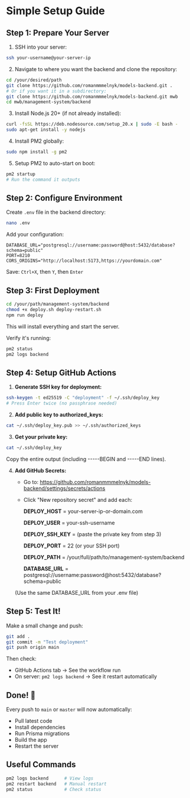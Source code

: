 # Simple Setup Guide

## Step 1: Prepare Your Server

1. SSH into your server:
```bash
ssh your-username@your-server-ip
```

2. Navigate to where you want the backend and clone the repository:
```bash
cd /your/desired/path
git clone https://github.com/romanmmmelnyk/models-backend.git .
# Or if you want it in a subdirectory:
git clone https://github.com/romanmmmelnyk/models-backend.git mwb
cd mwb/management-system/backend
```

3. Install Node.js 20+ (if not already installed):
```bash
curl -fsSL https://deb.nodesource.com/setup_20.x | sudo -E bash -
sudo apt-get install -y nodejs
```

4. Install PM2 globally:
```bash
sudo npm install -g pm2
```

5. Setup PM2 to auto-start on boot:
```bash
pm2 startup
# Run the command it outputs
```

## Step 2: Configure Environment

Create `.env` file in the backend directory:
```bash
nano .env
```

Add your configuration:
```env
DATABASE_URL="postgresql://username:password@host:5432/database?schema=public"
PORT=8210
CORS_ORIGINS="http://localhost:5173,https://yourdomain.com"
```

Save: `Ctrl+X`, then `Y`, then `Enter`

## Step 3: First Deployment

```bash
cd /your/path/management-system/backend
chmod +x deploy.sh deploy-restart.sh
npm run deploy
```

This will install everything and start the server.

Verify it's running:
```bash
pm2 status
pm2 logs backend
```

## Step 4: Setup GitHub Actions

1. **Generate SSH key for deployment:**
```bash
ssh-keygen -t ed25519 -C "deployment" -f ~/.ssh/deploy_key
# Press Enter twice (no passphrase needed)
```

2. **Add public key to authorized_keys:**
```bash
cat ~/.ssh/deploy_key.pub >> ~/.ssh/authorized_keys
```

3. **Get your private key:**
```bash
cat ~/.ssh/deploy_key
```
Copy the entire output (including -----BEGIN and -----END lines).

4. **Add GitHub Secrets:**
   - Go to: https://github.com/romanmmmelnyk/models-backend/settings/secrets/actions
   - Click "New repository secret" and add each:
     
     **DEPLOY_HOST** = your-server-ip-or-domain.com
     
     **DEPLOY_USER** = your-ssh-username
     
     **DEPLOY_SSH_KEY** = (paste the private key from step 3)
     
     **DEPLOY_PORT** = 22 (or your SSH port)
     
     **DEPLOY_PATH** = /your/full/path/to/management-system/backend
     
     **DATABASE_URL** = postgresql://username:password@host:5432/database?schema=public
     
   (Use the same DATABASE_URL from your .env file)

## Step 5: Test It!

Make a small change and push:
```bash
git add .
git commit -m "Test deployment"
git push origin main
```

Then check:
- GitHub Actions tab → See the workflow run
- On server: `pm2 logs backend` → See it restart automatically

## Done! 🎉

Every push to `main` or `master` will now automatically:
- Pull latest code
- Install dependencies
- Run Prisma migrations
- Build the app
- Restart the server

## Useful Commands

```bash
pm2 logs backend      # View logs
pm2 restart backend   # Manual restart
pm2 status            # Check status
```

